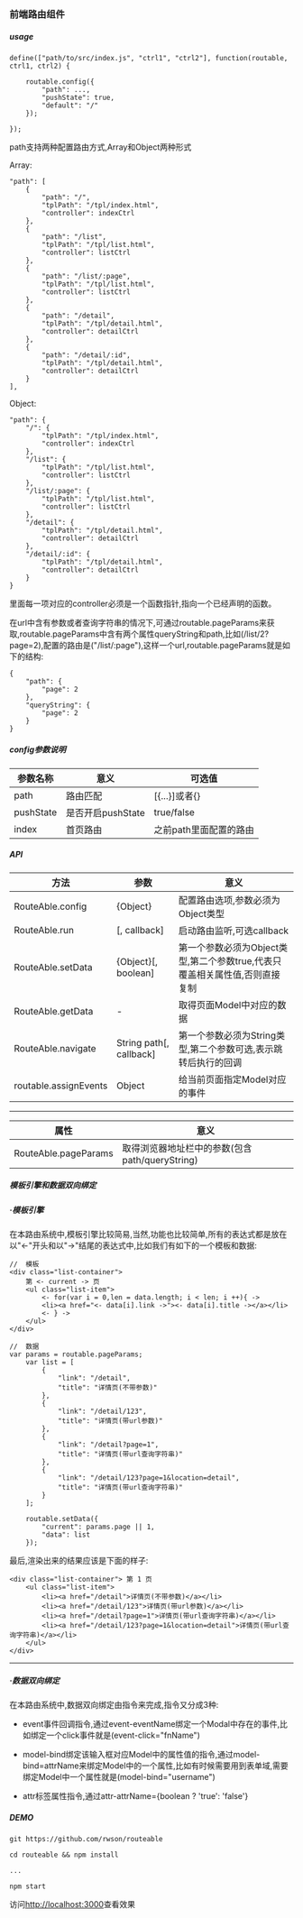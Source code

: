 ### 前端路由组件

##### usage

    define(["path/to/src/index.js", "ctrl1", "ctrl2"], function(routable, ctrl1, ctrl2) {
    
        routable.config({
            "path": ...,
            "pushState": true,
            "default": "/"
        });
    
    });

path支持两种配置路由方式,Array和Object两种形式

Array:

    "path": [
        {
            "path": "/",
            "tplPath": "/tpl/index.html",
            "controller": indexCtrl
        },
        {
            "path": "/list",
            "tplPath": "/tpl/list.html",
            "controller": listCtrl
        },
        {
            "path": "/list/:page",
            "tplPath": "/tpl/list.html",
            "controller": listCtrl
        },
        {
            "path": "/detail",
            "tplPath": "/tpl/detail.html",
            "controller": detailCtrl
        },
        {
            "path": "/detail/:id",
            "tplPath": "/tpl/detail.html",
            "controller": detailCtrl
        }
    ],

Object:

    "path": {
        "/": {
            "tplPath": "/tpl/index.html",
            "controller": indexCtrl
        },
        "/list": {
            "tplPath": "/tpl/list.html",
            "controller": listCtrl
        },
        "/list/:page": {
            "tplPath": "/tpl/list.html",
            "controller": listCtrl
        },
        "/detail": {
            "tplPath": "/tpl/detail.html",
            "controller": detailCtrl
        },
        "/detail/:id": {
            "tplPath": "/tpl/detail.html",
            "controller": detailCtrl
        }
    }

里面每一项对应的controller必须是一个函数指针,指向一个已经声明的函数。

在url中含有参数或者查询字符串的情况下,可通过routable.pageParams来获取,routable.pageParams中含有两个属性queryString和path,比如(/list/2?page=2),配置的路由是("/list/:page"),这样一个url,routable.pageParams就是如下的结构:

    
    {
        "path": {
            "page": 2
        },
        "queryString": {
            "page": 2
        }
    }

##### config参数说明

参数名称 | 意义 | 可选值
---|---|---
path | 路由匹配 | [{...}]或者{}
pushState | 是否开启pushState | true/false
index | 首页路由 | 之前path里面配置的路由

##### API


方法 | 参数 | 意义
---|---|---
RouteAble.config | {Object} | 配置路由选项,参数必须为Object类型
RouteAble.run | [, callback] | 启动路由监听,可选callback
RouteAble.setData | {Object}[, boolean] | 第一个参数必须为Object类型,第二个参数true,代表只覆盖相关属性值,否则直接复制
RouteAble.getData | - | 取得页面Model中对应的数据
RouteAble.navigate | String path[, callback] | 第一个参数必须为String类型,第二个参数可选,表示跳转后执行的回调
routable.assignEvents | Object | 给当前页面指定Model对应的事件

---

属性 | 意义
---|---
RouteAble.pageParams | 取得浏览器地址栏中的参数(包含path/queryString)

##### 模板引擎和数据双向绑定

##### ·模板引擎

在本路由系统中,模板引擎比较简易,当然,功能也比较简单,所有的表达式都是放在以"<-"开头和以"->"结尾的表达式中,比如我们有如下的一个模板和数据:

    //  模板
    <div class="list-container">
        第 <- current -> 页
        <ul class="list-item">
            <- for(var i = 0,len = data.length; i < len; i ++){ ->
            <li><a href="<- data[i].link ->"><- data[i].title -></a></li>
            <- } ->
        </ul>
    </div>
    
    //  数据
    var params = routable.pageParams;
        var list = [
            {
                "link": "/detail",
                "title": "详情页(不带参数)"
            },
            {
                "link": "/detail/123",
                "title": "详情页(带url参数)"
            },
            {
                "link": "/detail?page=1",
                "title": "详情页(带url查询字符串)"
            },
            {
                "link": "/detail/123?page=1&location=detail",
                "title": "详情页(带url查询字符串)"
            }
        ];

        routable.setData({
            "current": params.page || 1,
            "data": list
        });

最后,渲染出来的结果应该是下面的样子:


    <div class="list-container"> 第 1 页
        <ul class="list-item">
            <li><a href="/detail">详情页(不带参数)</a></li>
            <li><a href="/detail/123">详情页(带url参数)</a></li>
            <li><a href="/detail?page=1">详情页(带url查询字符串)</a></li>
            <li><a href="/detail/123?page=1&location=detail">详情页(带url查询字符串)</a></li>
        </ul>
    </div>

---

##### ·数据双向绑定

在本路由系统中,数据双向绑定由指令来完成,指令又分成3种:
- event事件回调指令,通过event-eventName绑定一个Modal中存在的事件,比如绑定一个click事件就是(event-click="fnName")

- model-bind绑定该输入框对应Model中的属性值的指令,通过model-bind=attrName来绑定Model中的一个属性,比如有时候需要用到表单域,需要绑定Model中一个属性就是(model-bind="username")

- attr标签属性指令,通过attr-attrName={boolean ? 'true': 'false'}

##### DEMO

    git https://github.com/rwson/routeable
    
    cd routeable && npm install 

    ...
    
    npm start
    
访问[http://localhost:3000](http://localhost:3000)查看效果
